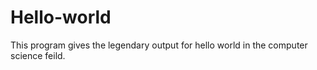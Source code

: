 # Hello-world
This program gives the legendary output for hello world in the computer science feild.
